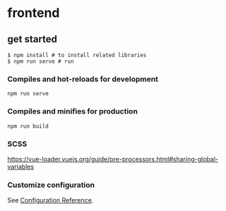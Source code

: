 # frontend

## get started
```
$ npm install # to install related libraries
$ npm run serve # run
```

### Compiles and hot-reloads for development
```
npm run serve
```

### Compiles and minifies for production
```
npm run build
```

### SCSS
https://vue-loader.vuejs.org/guide/pre-processors.html#sharing-global-variables


### Customize configuration
See [Configuration Reference](https://cli.vuejs.org/config/).
